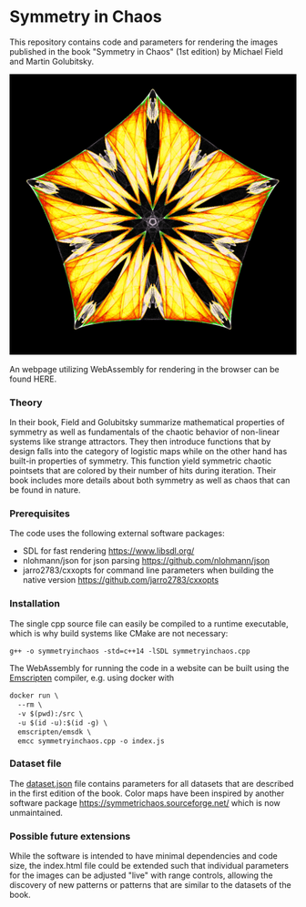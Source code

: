 # Symmetry in Chaos

This repository contains code and parameters for rendering
the images published in the book "Symmetry in Chaos" (1st edition)
by Michael Field and Martin Golubitsky.

![Example rendering of "Emperors Cloak"](docs/emperors_cloak.jpg)

An webpage utilizing WebAssembly for rendering in the browser can be found HERE.

### Theory

In their book, Field and Golubitsky summarize mathematical properties of symmetry
as well as fundamentals of the chaotic behavior of non-linear systems like strange
attractors. They then introduce functions that by design falls into the category of
logistic maps while on the other hand has built-in properties of symmetry. This
function yield symmetric chaotic pointsets that are colored by their number of hits
during iteration. Their book includes more details about both symmetry as well as
chaos that can be found in nature.

### Prerequisites

The code uses the following external software packages:

* SDL for fast rendering <https://www.libsdl.org/>
* nlohmann/json for json parsing <https://github.com/nlohmann/json>
* jarro2783/cxxopts for command line parameters when building the native version <https://github.com/jarro2783/cxxopts>

### Installation

The single cpp source file can easily be compiled to a runtime executable, which is why build systems like CMake are not necessary:

```
g++ -o symmetryinchaos -std=c++14 -lSDL symmetryinchaos.cpp

```

The WebAssembly for running the code in a website can be built using the [Emscripten](https://emscripten.org/) compiler, e.g. using docker with

```
docker run \
  --rm \
  -v $(pwd):/src \
  -u $(id -u):$(id -g) \
  emscripten/emsdk \
  emcc symmetryinchaos.cpp -o index.js
```

### Dataset file

The [dataset.json](dataset.json) file contains parameters for all datasets that are described in the first edition of the book. Color maps have been inspired by another software package <https://symmetrichaos.sourceforge.net/> which is now unmaintained.

### Possible future extensions

While the software is intended to have minimal dependencies and code size, the index.html file could be extended such that individual parameters for the images can be adjusted "live" with range controls, allowing the discovery of new patterns or patterns that are similar to the datasets of the book.
